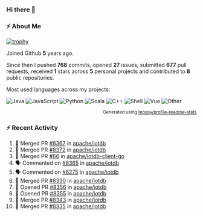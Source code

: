 ### Hi there 👋

### :zap: About Me

[![trophy](https://github-profile-trophy.vercel.app/?username=HTHou&theme=onedark)](https://github.com/ryo-ma/github-profile-trophy)
   
Joined Github **5** years ago.

Since then I pushed **768** commits, opened **27** issues, submitted **677** pull requests, received **1** stars across **5** personal projects and contributed to **8** public repositories.

Most used languages across my projects:

![Java](https://img.shields.io/static/v1?style=flat-square&label=%E2%A0%80&color=555&labelColor=%23b07219&message=Java%EF%B8%B194.4%25)
![JavaScript](https://img.shields.io/static/v1?style=flat-square&label=%E2%A0%80&color=555&labelColor=%23f1e05a&message=JavaScript%EF%B8%B11.4%25)
![Python](https://img.shields.io/static/v1?style=flat-square&label=%E2%A0%80&color=555&labelColor=%233572A5&message=Python%EF%B8%B10.7%25)
![Scala](https://img.shields.io/static/v1?style=flat-square&label=%E2%A0%80&color=555&labelColor=%23c22d40&message=Scala%EF%B8%B10.6%25)
![C++](https://img.shields.io/static/v1?style=flat-square&label=%E2%A0%80&color=555&labelColor=%23f34b7d&message=C%2B%2B%EF%B8%B10.6%25)
![Shell](https://img.shields.io/static/v1?style=flat-square&label=%E2%A0%80&color=555&labelColor=%2389e051&message=Shell%EF%B8%B10.4%25)
![Vue](https://img.shields.io/static/v1?style=flat-square&label=%E2%A0%80&color=555&labelColor=%2341b883&message=Vue%EF%B8%B10.3%25)
![Other](https://img.shields.io/static/v1?style=flat-square&label=%E2%A0%80&color=555&labelColor=%23ededed&message=Other%EF%B8%B11.2%25)

<p align="right"><sub>Generated using <a href="https://github.com/marketplace/actions/profile-readme-stats">teoxoy/profile-readme-stats</a></sub></p>


<!--![](https://github.com/HTHou/HTHou/blob/output/github-contribution-grid-snake.svg)-->

<!--![Haonan Hou's github stats](https://github-readme-stats.vercel.app/api?username=HTHou&count_private=true&show_icons=true&theme=onedark)-->

<!--![Haonan Hou's wakatime stats](https://github-readme-stats.vercel.app/api/wakatime?username=HTHou&layout=compact&theme=onedark)-->

<!--![Top Langs](https://github-readme-stats.vercel.app/api/top-langs/?username=HTHou&theme=onedark&layout=compact)-->

### :zap: Recent Activity
<!--START_SECTION:activity-->
1. 🎉 Merged PR [#8367](https://github.com/apache/iotdb/pull/8367) in [apache/iotdb](https://github.com/apache/iotdb)
2. 🎉 Merged PR [#8372](https://github.com/apache/iotdb/pull/8372) in [apache/iotdb](https://github.com/apache/iotdb)
3. 🎉 Merged PR [#66](https://github.com/apache/iotdb-client-go/pull/66) in [apache/iotdb-client-go](https://github.com/apache/iotdb-client-go)
4. 🗣 Commented on [#8365](https://github.com/apache/iotdb/issues/8365) in [apache/iotdb](https://github.com/apache/iotdb)
5. 🗣 Commented on [#8275](https://github.com/apache/iotdb/issues/8275) in [apache/iotdb](https://github.com/apache/iotdb)
6. 🎉 Merged PR [#8330](https://github.com/apache/iotdb/pull/8330) in [apache/iotdb](https://github.com/apache/iotdb)
7. 💪 Opened PR [#8356](https://github.com/apache/iotdb/pull/8356) in [apache/iotdb](https://github.com/apache/iotdb)
8. 💪 Opened PR [#8355](https://github.com/apache/iotdb/pull/8355) in [apache/iotdb](https://github.com/apache/iotdb)
9. 🎉 Merged PR [#8343](https://github.com/apache/iotdb/pull/8343) in [apache/iotdb](https://github.com/apache/iotdb)
10. 🎉 Merged PR [#8335](https://github.com/apache/iotdb/pull/8335) in [apache/iotdb](https://github.com/apache/iotdb)
<!--END_SECTION:activity-->

<!--
**HTHou/HTHou** is a ✨ _special_ ✨ repository because its `README.md` (this file) appears on your GitHub profile.

Here are some ideas to get you started:

- 🔭 I’m currently working on ...
- 🌱 I’m currently learning ...
- 👯 I’m looking to collaborate on ...
- 🤔 I’m looking for help with ...
- 💬 Ask me about ...
- 📫 How to reach me: ...
- 😄 Pronouns: ...
- ⚡ Fun fact: ...
-->
